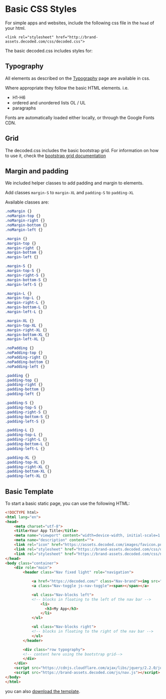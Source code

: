 # Basic CSS Styles

For simple apps and websites, include the following css file in the `head` of your html.

```
<link rel="stylesheet" href="http://brand-assets.decoded.com/css/decoded.css">
```

The basic decoded.css includes styles for:

## Typography

All elements as described on the [Typography](/pages/typography) page are available in css.

Where appropriate they follow the basic HTML elements. i.e.

- H1-H6
- ordered and unordered lists OL / UL
- paragraphs

Fonts are automatically loaded either locally, or through the Google Fonts CDN.

## Grid

The decoded.css includes the basic bootstrap grid.
For information on how to use it, check the [bootstrap grid documentation](http://v4-alpha.getbootstrap.com/layout/grid/)


## Margin and padding

We included helper classes to add padding and margin to elements.

Add classes `margin-S` to `margin-XL` and `padding-S` to `padding-XL`

Available classes are:

```css
.noMargin {}
.noMargin-top {}
.noMargin-right {}
.noMargin-bottom {}
.noMargin-left {}

.margin {}
.margin-top {}
.margin-right {}
.margin-bottom {}
.margin-left {}

.margin-S {}
.margin-top-S {}
.margin-right-S {}
.margin-bottom-S {}
.margin-left-S {}

.margin-L {}
.margin-top-L {}
.margin-right-L {}
.margin-bottom-L {}
.margin-left-L {}

.margin-XL {}
.margin-top-XL {}
.margin-right-XL {}
.margin-bottom-XL {}
.margin-left-XL {}

.noPadding {}
.noPadding-top {}
.noPadding-right {}
.noPadding-bottom {}
.noPadding-left {}

.padding {}
.padding-top {}
.padding-right {}
.padding-bottom {}
.padding-left {}

.padding-S {}
.padding-top-S {}
.padding-right-S {}
.padding-bottom-S {}
.padding-left-S {}

.padding-L {}
.padding-top-L {}
.padding-right-L {}
.padding-bottom-L {}
.padding-left-L {}

.padding-XL {}
.padding-top-XL {}
.padding-right-XL {}
.padding-bottom-XL {}
.padding-left-XL {}
```


## Basic Template

To start a basic static page, you can use the following HTML:

```html
<!DOCTYPE html>
<html lang="en">
<head>
    <meta charset="utf-8">
    <title>Your App Title</title>
    <meta name="viewport" content="width=device-width, initial-scale=1.0">
    <meta name="description" content="">
    <link rel="icon" href="https://assets.decoded.com/images/favicon.png" />
    <link rel="stylesheet" href="https://brand-assets.decoded.com/css/decoded.css">
    <link rel="stylesheet" href="https://brand-assets.decoded.com/css/nav.css">
</head>
<body class="container">
    <div role="main">
        <header class="Nav fixed light" role="navigation">

            <a href="https://decoded.com/" class="Nav-brand"><img src="https://assets.decoded.com/d-components/img/decoded-round.svg" alt="Decoded"></a>
            <a class="Nav-toggle js-nav-toggle"><span></span></a>

            <ul class="Nav-blocks left">
            <!-- blocks in floating to the left of the nav bar -->
                <li>
                  <h3>My App</h3>
                </li>
            </ul>

            <ul class="Nav-blocks right">
            <!-- blocks in floating to the right of the nav bar -->
            </ul>
        </header>

        <div class="row typography">
        <!-- content here using the bootstrap grid-->
        </div>
    </div>
    <script src="https://cdnjs.cloudflare.com/ajax/libs/jquery/2.2.0/jquery.js"></script>
    <script src="https://brand-assets.decoded.com/js/nav.js"></script>
</body>
</html>


```

you can also [download the template](http://brand-assets.decoded.com/BrandGuidelines/basic.html).
